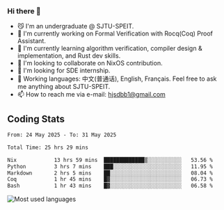 ### Hi there 👋

<!--
**definfo/definfo** is a ✨ _special_ ✨ repository because its `README.md` (this file) appears on your GitHub profile.

Here are some ideas to get you started:

- 🔭 I’m currently working on ...
- 🌱 I’m currently learning ...
- 👯 I’m looking to collaborate on ...
- 🤔 I’m looking for help with ...
- 💬 Ask me about ...
- 📫 How to reach me: ...
- 😄 Pronouns: ...
- ⚡ Fun fact: ...
-->

- 😼 I'm an undergraduate @ SJTU-SPEIT.
- 🔭 I'm currently working on Formal Verification with Rocq(Coq) Proof Assistant.
- 🌱 I'm currently learning algorithm verification, compiler design & implementation, and Rust dev skills.
- 👯 I'm looking to collaborate on NixOS contribution.
- 🤔 I'm looking for SDE internship.
- 💬 Working languages: 中文(普通话), English, Français. Feel free to ask me anything about SJTU-SPEIT.
- 📫 How to reach me via e-mail: hjsdbb1@gmail.com

## Coding Stats

<!--START_SECTION:waka-->

```txt
From: 24 May 2025 - To: 31 May 2025

Total Time: 25 hrs 29 mins

Nix            13 hrs 59 mins  █████████████▒░░░░░░░░░░░   53.56 %
Python         3 hrs 7 mins    ███░░░░░░░░░░░░░░░░░░░░░░   11.95 %
Markdown       2 hrs 5 mins    ██░░░░░░░░░░░░░░░░░░░░░░░   08.04 %
Coq            1 hr 45 mins    █▓░░░░░░░░░░░░░░░░░░░░░░░   06.73 %
Bash           1 hr 43 mins    █▓░░░░░░░░░░░░░░░░░░░░░░░   06.58 %
```

<!--END_SECTION:waka-->

![Most used languages](https://github-readme-stats.vercel.app/api/top-langs/?username=definfo&layout=donut&theme=dracula&exclude_repo=xv6-labs-2023)

